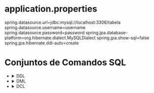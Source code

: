 <h1>application.properties</h1>
<div>
    <a>spring.datasource.url=jdbc:mysql://localhost:3306/tabela</a>
    <a>spring.datasource.username=username</a>
    <a>spring.datasource.password=password</a>
    <a>spring.jpa.database-platform=org.hibernate.dialect.MySQLDialect</a>
    <a>spring.jpa.show-sql=false</a>
    <a>spring.jpa.hibernate.ddl-auto=create</a>
</div>

<h1>Conjuntos de Comandos SQL</h1>
<ul>
    <li>
        <details>
            <summary>DDL</summary>
            <p>São os comandos que criam o bando de dados nos servidores, criam as tabelas, altera os índices, todo comando que altera a estrutura de um banco de dados. Alguns exemplos de comando DDL são:</p>
            <p>CREATE: Comando utilizado para criar uma base de dados ou tabela no banco de dados</p>
            <p>ALTER: Altera as propriedades das estruturas de um componente do banco de dados</p>
            <p>TRUNCATE: Apaga de forma definitiva os dados de uma tabela</p>
            <p>DROP: Apaga o componente da estrutura do banco de dados</p>
        </details>
    </li>
    <li>
        <details>
            <summary>DML</summary>
            <p>São os comandos utilizados para gerenciar os dados, alterando o conteúdo dos objetos contidos no banco de dados . Alguns exemplos de comando DML são:</p>
            <p>INSERT: Incluí dados dentro de uma tabela</p>
            <p>UPDATE: Altera os dados de dentro de uma tabela</p>
            <p>DELETE: Apaga os dados de dentro da uma tabela</p>
            <p>LOCK: Gerencia a concorrência de atualização de dados na mesma tabela</p>
        </details>
    </li>
    <li>
        <details>
            <summary>DCL</summary>
            <p>São os comandos que nos permite administrar o banco de dados, mas não a estrutura e sim o ambiente, como administração dos usuarios, como os dados serão armazenados no disco da máquina. Alguns exemplos de comando DCL são:</p>
            <p>COMMIT: Salva o estado do banco de dados de forma definitiva no disco da máquina</p>
            <p>ROLLBACK: Retorna um estado salvo préviamente no banco de dados</p>
            <p>SAVEPOINT: Salva o ponto prévio no banco de dados</p>
        </details>
    </li>
</ul>
